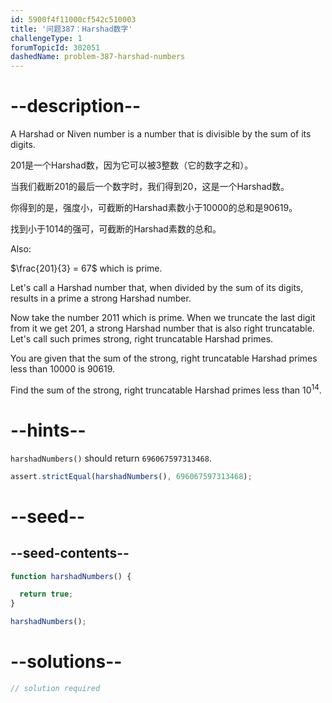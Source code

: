 ```yaml
---
id: 5900f4f11000cf542c510003
title: '问题387：Harshad数字'
challengeType: 1
forumTopicId: 302051
dashedName: problem-387-harshad-numbers
---
```


# --description--

A Harshad or Niven number is a number that is divisible by the sum of its digits.

201是一个Harshad数，因为它可以被3整数（它的数字之和）。

当我们截断201的最后一个数字时，我们得到20，这是一个Harshad数。

你得到的是，强度小，可截断的Harshad素数小于10000的总和是90619。

找到小于1014的强可，可截断的Harshad素数的总和。

Also:

$\frac{201}{3} = 67$ which is prime.

Let's call a Harshad number that, when divided by the sum of its digits, results in a prime a strong Harshad number.

Now take the number 2011 which is prime. When we truncate the last digit from it we get 201, a strong Harshad number that is also right truncatable. Let's call such primes strong, right truncatable Harshad primes.

You are given that the sum of the strong, right truncatable Harshad primes less than 10000 is 90619.

Find the sum of the strong, right truncatable Harshad primes less than ${10}^{14}$.

# --hints--

`harshadNumbers()` should return `696067597313468`.

```js
assert.strictEqual(harshadNumbers(), 696067597313468);
```

# --seed--

## --seed-contents--

```js
function harshadNumbers() {

  return true;
}

harshadNumbers();
```

# --solutions--

```js
// solution required
```

